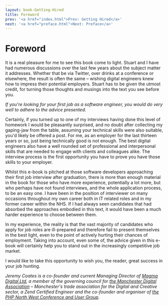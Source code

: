 ```yaml
---
layout: book-Getting-Hired
title: Foreword
prev: '<a href="index.html">Prev: Getting Hired</a>'
next: '<a href="preface.html">Next: Preface</a>'
---
```

# Foreword

It is a real pleasure for me to see this book come to light. Stuart and I have had numerous discussions over the last few years about the subject matter it addresses. Whether that be via Twitter, over drinks at a conference or elsewhere, the result is often the same – wishing digital engineers knew how to impress their potential employers. Stuart has to be given the utmost credit, for turning those thoughts and musings into the text you see before you.

_If you're looking for your first job as a software engineer, you would do very well to adhere to the advice presented._

Certainly, if you turned up to one of my interviews having done this level of homework I would be pleasantly surprised, and no doubt after collecting my gaping-jaw from the table, assuming your technical skills were also suitable, you'd likely be offered a post. For me, as an employer for the last thirteen years or so, just being technically good is not enough. The best digital engineers also have a well rounded set of professional and interpersonal skills that are needed to engage with clients and colleagues alike.  The interview process is the first opportunity you have to prove you have those skills to your employer.

Whilst this e-book is pitched at those software developers approaching their first job interview after graduation, there is more than enough material in the book for those who have more experience, potentially a lot more, but who perhaps have not found interviews, and the whole application process, to be an easy one. I have been in the position of interviewer on many occasions throughout my own career both in IT related roles and in my former career within the NHS. If I had always seen candidates that had absorbed the approaches embodied in this text, it would have been a much harder experience to choose between them.

In my experience, the reality is that the vast majority of candidates who apply for job roles are ill-prepared and therefore fail to present themselves in the best light, even to the point of actively hurting their chances of employment. Taking into account, even some of, the advice given in this e-book will certainly help you to stand out in the increasingly competitive job market.

I would like to take this opportunity to wish you, the reader, great success in your job hunting.

_Jeremy Coates is a co-founder and current Managing Director of [Magma Digital Ltd](http://www.magmadigital.co.uk), a member of the governing council for [the Manchester Digital Association](http://www.manchesterdigital.com) – Manchester's trade association for the Digital and Creative sector, a Zend Certified Engineer and the co-founder and organiser of [the PHP North West Conference and User Group](http://www.phpnw.org.uk)._